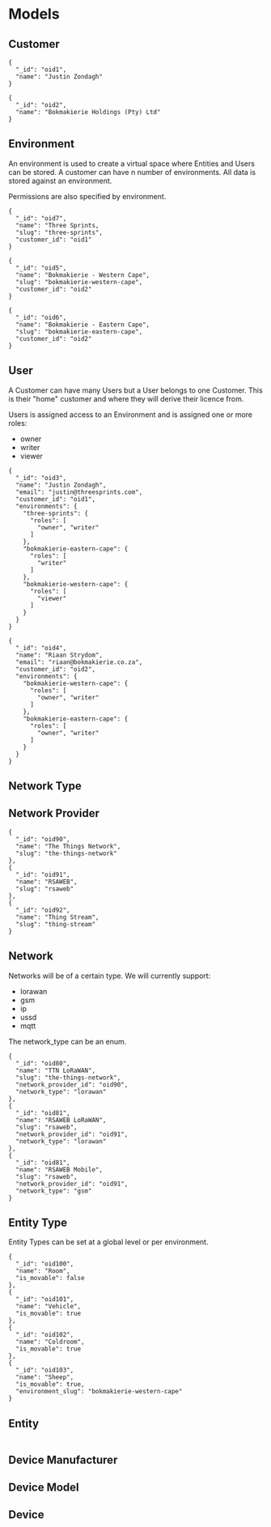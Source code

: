 # Models

## Customer
```
{
  "_id": "oid1",
  "name": "Justin Zondagh"
}

{
  "_id": "oid2",
  "name": "Bokmakierie Holdings (Pty) Ltd"
}
```


## Environment

An environment is used to create a virtual space where Entities and Users can be stored. A customer can have n number of environments. All data is stored against an environment.

Permissions are also specified by environment.

```
{
  "_id": "oid7",
  "name": "Three Sprints,
  "slug": "three-sprints",
  "customer_id": "oid1"
}

{
  "_id": "oid5",
  "name": "Bokmakierie - Western Cape",
  "slug": "bokmakierie-western-cape",
  "customer_id": "oid2"
}

{
  "_id": "oid6",
  "name": "Bokmakierie - Eastern Cape",
  "slug": "bokmakierie-eastern-cape",
  "customer_id": "oid2"
}
```

## User

A Customer can have many Users but a User belongs to one Customer. This is their "home" customer and where they will derive their licence from.

Users is assigned access to an Environment and is assigned one or more roles:
- owner
- writer
- viewer

```
{
  "_id": "oid3",
  "name": "Justin Zondagh",
  "email": "justin@threesprints.com",
  "customer_id": "oid1",
  "environments": {
    "three-sprints": {
      "roles": [
        "owner", "writer"
      ]
    },
    "bokmakierie-eastern-cape": {
      "roles": [
        "writer"
      ]
    },
    "bokmakierie-western-cape": {
      "roles": [
        "viewer"
      ]
    }
  }
}

{
  "_id": "oid4",
  "name": "Riaan Strydom",
  "email": "riaan@bokmakierie.co.za",
  "customer_id": "oid2",
  "environments": {
    "bokmakierie-western-cape": {
      "roles": [
        "owner", "writer"
      ]
    },
    "bokmakierie-eastern-cape": {
      "roles": [
        "owner", "writer"
      ]
    }
  }
}
```

## Network Type



## Network Provider

```
{
  "_id": "oid90",
  "name": "The Things Network",
  "slug": "the-things-network"
},
{
  "_id": "oid91",
  "name": "RSAWEB",
  "slug": "rsaweb"
},
{
  "_id": "oid92",
  "name": "Thing Stream",
  "slug": "thing-stream"
}

```

## Network

Networks will be of a certain type. We will currently support:
- lorawan
- gsm
- ip
- ussd
- mqtt

The network_type can be an enum.

```
{
  "_id": "oid80",
  "name": "TTN LoRaWAN",
  "slug": "the-things-network",
  "network_provider_id": "oid90",
  "network_type": "lorawan"
},
{
  "_id": "oid81",
  "name": "RSAWEB LoRaWAN",
  "slug": "rsaweb",
  "network_provider_id": "oid91",
  "network_type": "lorawan"
},
{
  "_id": "oid81",
  "name": "RSAWEB Mobile",
  "slug": "rsaweb",
  "network_provider_id": "oid91",
  "network_type": "gsm"
}
```


## Entity Type

Entity Types can be set at a global level or per environment.

```
{
  "_id": "oid100",
  "name": "Room",
  "is_movable": false
},
{
  "_id": "oid101",
  "name": "Vehicle",
  "is_movable": true
},
{
  "_id": "oid102",
  "name": "Coldroom",
  "is_movable": true
},
{
  "_id": "oid103",
  "name": "Sheep",
  "is_movable": true,
  "environment_slug": "bokmakierie-western-cape"
}
```

## Entity

```

```


## Device Manufacturer

## Device Model

## Device
